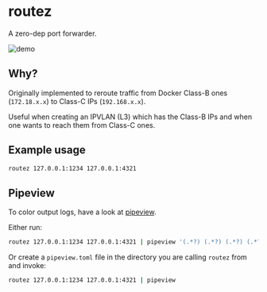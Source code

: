 # routez

A zero-dep port forwarder.

![demo](docs/demo.png)

## Why?

Originally implemented to reroute traffic from Docker Class-B ones (`172.18.x.x`) to Class-C IPs (`192.168.x.x`).

Useful when creating an IPVLAN (L3) which has the Class-B IPs and when one wants to reach them from Class-C ones.

## Example usage

```bash
routez 127.0.0.1:1234 127.0.0.1:4321
```

## Pipeview

To color output logs, have a look at [pipeview](https://github.com/mihaigalos/pipeview).

Either run:
```bash
routez 127.0.0.1:1234 127.0.0.1:4321 | pipeview '(.*?) (.*?) (.*?) (.*?) -> (.*)' 'blue cyan white green bred'
```

Or create a `pipeview.toml` file in the directory you are calling `routez` from and invoke:

```bash
routez 127.0.0.1:1234 127.0.0.1:4321 | pipeview
```
